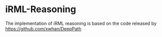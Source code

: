 # iRML-Reasoning
The implementation of iRML reasoning is based on the code released by https://github.com/xwhan/DeepPath
